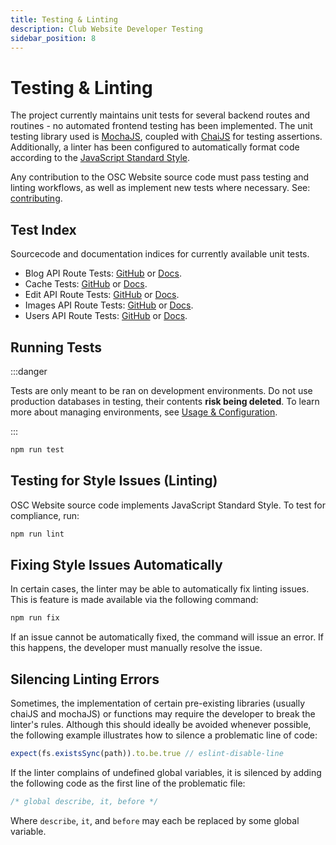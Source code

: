 ```yaml
---
title: Testing & Linting
description: Club Website Developer Testing
sidebar_position: 8
---
```


# Testing & Linting

The project currently maintains unit tests for several backend routes and routines - no automated frontend testing has been implemented. The unit testing library used is [MochaJS](https://mochajs.org/), coupled with [ChaiJS](https://www.chaijs.com/) for testing assertions. Additionally, a linter has been configured to automatically format code according to the [JavaScript Standard Style](https://standardjs.com/).

Any contribution to the OSC Website source code must pass testing and linting workflows, as well as implement new tests where necessary. See: [contributing](https://github.com/ufosc/Club_Website_2/blob/main/CONTRIBUTING.md).

## Test Index

Sourcecode and documentation indices for currently available unit tests.

 * Blog API Route Tests: [GitHub](https://github.com/ufosc/Club_Website_2/blob/main/test/blog.spec.js) or [Docs](/docs/website/Developers/API/blog).
 * Cache Tests: [GitHub](https://github.com/ufosc/Club_Website_2/blob/main/test/cache.spec.js) or [Docs](/docs/website/Developers/caching).
 * Edit API Route Tests: [GitHub](https://github.com/ufosc/Club_Website_2/blob/main/test/edit.spec.js) or [Docs](/docs/website/Developers/API/edit).
 * Images API Route Tests: [GitHub](https://github.com/ufosc/Club_Website_2/blob/main/test/images.spec.js) or [Docs](/docs/website/Developers/API/images).
 * Users API Route Tests: [GitHub](https://github.com/ufosc/Club_Website_2/blob/main/test/users.spec.js) or [Docs](/docs/website/Developers/API/users).

## Running Tests
:::danger

Tests are only meant to be ran on development environments. Do not use production databases in testing, their contents <b>risk being deleted</b>. To learn more about managing environments, see [Usage & Configuration](/docs/website/Developers/configuration).

:::

```bash
npm run test
```

## Testing for Style Issues (Linting)

OSC Website source code implements JavaScript Standard Style. To test for compliance, run:

```bash
npm run lint
```

## Fixing Style Issues Automatically

In certain cases, the linter may be able to automatically fix linting issues. This is feature is made available via the following command:
```bash
npm run fix
```

If an issue cannot be automatically fixed, the command will issue an error. If this happens, the developer must manually resolve the issue.

## Silencing Linting Errors

Sometimes, the implementation of certain pre-existing libraries (usually chaiJS and mochaJS) or functions may require the developer to break the linter's rules. Although this should ideally be avoided whenever possible, the following example illustrates how to silence a problematic line of code:
```js
expect(fs.existsSync(path)).to.be.true // eslint-disable-line
```

If the linter complains of undefined global variables, it is silenced by adding the following code as the first line of the problematic file:
```js title="First Line of Code"
/* global describe, it, before */
```

Where `describe`, `it`, and `before` may each be replaced by some global variable.
